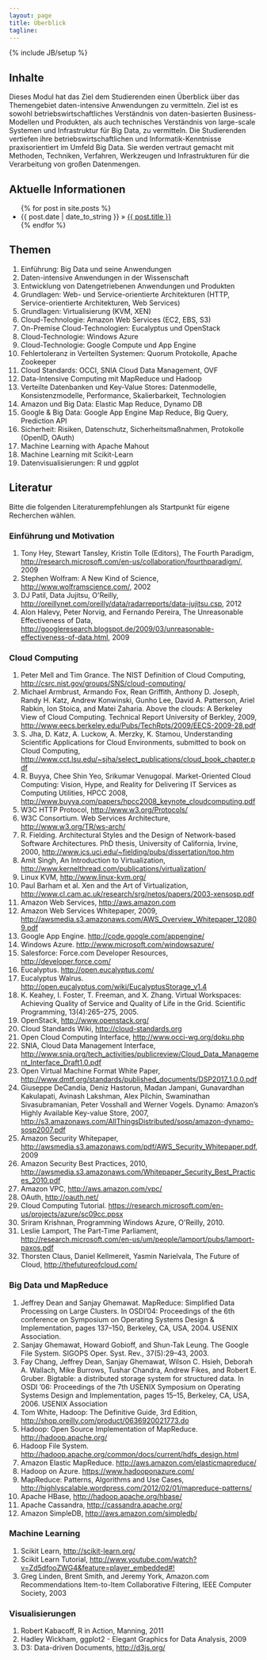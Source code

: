 ```yaml
---
layout: page
title: Überblick
tagline: 
---
```

{% include JB/setup %}


## Inhalte

Dieses Modul hat das Ziel dem Studierenden einen Überblick über das Themengebiet daten-intensive Anwendungen 
zu vermitteln. Ziel ist es sowohl  betriebswirtschaftliches Verständnis von daten-basierten Business-
Modellen und Produkten, als auch technisches Verständnis von large-scale Systemen und Infrastruktur für Big 
Data, zu vermitteln. Die Studierenden vertiefen ihre betriebswirtschaftlichen und Informatik-Kenntnisse 
praxisorientiert im Umfeld Big Data. Sie werden vertraut gemacht mit Methoden, Techniken, Verfahren, 
Werkzeugen und Infrastrukturen für die Verarbeitung von großen Datenmengen.

    
## Aktuelle Informationen


<ul class="posts">
  {% for post in site.posts %}
    <li><span>{{ post.date | date_to_string }}</span> &raquo; <a href="{{ BASE_PATH }}{{ post.url }}">{{ post.title }}</a></li>
  {% endfor %}
</ul>


## Themen

1. Einführung: Big Data und seine Anwendungen 
1. Daten-intensive Anwendungen in der Wissenschaft
1. Entwicklung von Datengetriebenen Anwendungen und Produkten 
1. Grundlagen: Web- und Service-orientierte Architekturen (HTTP, Service-orientierte Architekturen, Web Services) 
1. Grundlagen: Virtualisierung (KVM, XEN) 
1. Cloud-Technologie: Amazon Web Services (EC2, EBS, S3) 
1. On-Premise Cloud-Technologien: Eucalyptus und OpenStack 
1. Cloud-Technologie: Windows Azure 
1. Cloud-Technologie: Google Compute und App Engine 
1. Fehlertoleranz in Verteilten Systemen: Quorum Protokolle, Apache Zookeeper
1. Cloud Standards: OCCI, SNIA Cloud Data Management, OVF 
1. Data-Intensive Computing mit MapReduce und Hadoop 
1. Verteilte Datenbanken und Key-Value Stores: Datenmodelle, Konsistenzmodelle, Performance, Skalierbarkeit, Technologien 
1. Amazon und Big Data: Elastic Map Reduce, Dynamo DB
1. Google & Big Data: Google App Engine Map Reduce, Big Query, Prediction API
1. Sicherheit: Risiken, Datenschutz, Sicherheitsmaßnahmen, Protokolle (OpenID, OAuth)
1. Machine Learning with Apache Mahout
1. Machine Learning mit Scikit-Learn
1. Datenvisualisierungen: R und ggplot


## Literatur

Bitte die folgenden Literaturempfehlungen als Startpunkt für eigene Recherchen 
wählen.


### Einführung und Motivation

1. Tony Hey, Stewart Tansley, Kristin Tolle (Editors), The Fourth Paradigm, <http://research.microsoft.com/en-us/collaboration/fourthparadigm/>, 2009
1. Stephen Wolfram: A New Kind of Science, <http://www.wolframscience.com/>, 2002
1. DJ Patil, Data Jujitsu, O'Reilly, <http://oreillynet.com/oreilly/data/radarreports/data-jujitsu.csp>, 2012
1. Alon Halevy, Peter Norvig, and Fernando Pereira, The Unreasonable Effectiveness of Data, <http://googleresearch.blogspot.de/2009/03/unreasonable-effectiveness-of-data.html>, 2009


### Cloud Computing
1. Peter Mell and Tim Grance. The NIST Definition of Cloud Computing, <http://csrc.nist.gov/groups/SNS/cloud-computing/>
1. Michael Armbrust, Armando Fox, Rean Griffith, Anthony D. Joseph, Randy H. Katz, Andrew Konwinski, Gunho Lee, David A. Patterson, Ariel Rabkin, Ion Stoica, and Matei Zaharia. Above the clouds: A Berkeley View of Cloud Computing. Technical Report University of Berkley, 2009, <http://www.eecs.berkeley.edu/Pubs/TechRpts/2009/EECS-2009-28.pdf>
1. S. Jha, D. Katz, A. Luckow, A. Merzky, K. Stamou, Understanding Scientific Applications for Cloud Environments, submitted to book on Cloud Computing, <http://www.cct.lsu.edu/~sjha/select_publications/cloud_book_chapter.pdf>
1. R. Buyya, Chee Shin Yeo, Srikumar Venugopal. Market-Oriented Cloud Computing: Vision, Hype, and Reality for Delivering IT Services as Computing Utilities, HPCC 2008, <http://www.buyya.com/papers/hpcc2008_keynote_cloudcomputing.pdf>
1. W3C HTTP Protocol, <http://www.w3.org/Protocols/>
1. W3C Consortium. Web Services Architecture, <http://www.w3.org/TR/ws-arch/>
1. R. Fielding. Architectural Styles and the Design of Network-based Software Architectures. PhD thesis, University of California, Irvine, 2000, <http://www.ics.uci.edu/~fielding/pubs/dissertation/top.htm>
1. Amit Singh, An Introduction to Virtualization, <http://www.kernelthread.com/publications/virtualization/>
1. Linux KVM, http://www.linux-kvm.org/
1. Paul Barham et al. Xen and the Art of Virtualization, <http://www.cl.cam.ac.uk/research/srg/netos/papers/2003-xensosp.pdf>
1. Amazon Web Services, <http://aws.amazon.com>
1. Amazon Web Services Whitepaper, 2009, <http://awsmedia.s3.amazonaws.com/AWS_Overview_Whitepaper_120809.pdf>
1. Google App Engine. <http://code.google.com/appengine/>
1. Windows Azure. <http://www.microsoft.com/windowsazure/>
1. Salesforce: Force.com Developer Resources, <http://developer.force.com/>
1. Eucalyptus. <http://open.eucalyptus.com/>
1. Eucalyptus Walrus. <http://open.eucalyptus.com/wiki/EucalyptusStorage_v1.4> 
1. K. Keahey, I. Foster, T. Freeman, and X. Zhang. Virtual Workspaces: Achieving Quality of Service and Quality of Life in the Grid. Scientific Programming, 13(4):265–275, 2005.
1. OpenStack, <http://www.openstack.org/>
1. Cloud Standards Wiki, <http://cloud-standards.org>
1. Open Cloud Computing Interface, <http://www.occi-wg.org/doku.php>
1. SNIA, Cloud Data Management Interface, <http://www.snia.org/tech_activities/publicreview/Cloud_Data_Management_Interface_Draft1.0.pdf>
1. Open Virtual Machine Format White Paper, <http://www.dmtf.org/standards/published_documents/DSP2017_1.0.0.pdf>
1. Giuseppe DeCandia, Deniz Hastorun, Madan Jampani, Gunavardhan Kakulapati, Avinash Lakshman, Alex Pilchin, Swaminathan Sivasubramanian, Peter Vosshall and Werner Vogels. Dynamo: Amazon’s Highly Available Key-value Store, 2007, <http://s3.amazonaws.com/AllThingsDistributed/sosp/amazon-dynamo-sosp2007.pdf>
1. Amazon Security Whitepaper,  <http://awsmedia.s3.amazonaws.com/pdf/AWS_Security_Whitepaper.pdf>, 2009
1. Amazon Security Best Practices, 2010, <http://awsmedia.s3.amazonaws.com/Whitepaper_Security_Best_Practices_2010.pdf>
1. Amazon VPC, <http://aws.amazon.com/vpc/>
1. OAuth, <http://oauth.net/>
1. Cloud Computing Tutorial. <https://research.microsoft.com/en-us/projects/azure/sc09cc.ppsx>
1. Sriram Krishnan, Programming Windows Azure, O'Reilly, 2010.
1. Leslie Lamport, The Part-Time Parliament, <http://research.microsoft.com/en-us/um/people/lamport/pubs/lamport-paxos.pdf>
1. Thorsten Claus, Daniel Kellmereit, Yasmin Narielvala, The Future of Cloud,
<http://thefutureofcloud.com/>


### Big Data und MapReduce

1. Jeffrey Dean and Sanjay Ghemawat. MapReduce: Simplified Data Processing on Large Clusters. In OSDI’04: Proceedings of the 6th conference on Symposium on Operating Systems Design & Implementation, pages 137–150, Berkeley, CA, USA, 2004. USENIX  Association.
1. Sanjay Ghemawat, Howard Gobioff, and Shun-Tak Leung. The Google File System. SIGOPS Oper. Syst. Rev., 37(5):29–43, 2003.
1. Fay Chang, Jeffrey Dean, Sanjay Ghemawat, Wilson C. Hsieh, Deborah A. Wallach, Mike Burrows, Tushar Chandra, Andrew Fikes, and Robert E. Gruber. Bigtable: a distributed storage system for structured data. In OSDI ’06: Proceedings of the 7th USENIX Symposium on Operating Systems Design and Implementation, pages 15–15, Berkeley, CA, USA, 2006. USENIX Association
1. Tom White, Hadoop: The Definitive Guide, 3rd Edition, <http://shop.oreilly.com/product/0636920021773.do>
1. Hadoop: Open Source Implementation of MapReduce. <http://hadoop.apache.org/>
1. Hadoop File System. <http://hadoop.apache.org/common/docs/current/hdfs_design.html>
1. Amazon Elastic MapReduce. <http://aws.amazon.com/elasticmapreduce/>
1. Hadoop on Azure. <https://www.hadooponazure.com/>
1. MapReduce: Patterns, Algorithms and Use Cases,  <http://highlyscalable.wordpress.com/2012/02/01/mapreduce-patterns/>
1. Apache HBase, <http://hadoop.apache.org/hbase/>
1. Apache Cassandra, <http://cassandra.apache.org/>
1. Amazon SimpleDB, <http://aws.amazon.com/simpledb/>


### Machine Learning
1. Scikit Learn, <http://scikit-learn.org/>
1. Scikit Learn Tutorial, <http://www.youtube.com/watch?v=Zd5dfooZWG4&feature=player_embedded#!>
1. Greg Linden, Brent Smith, and Jeremy York, Amazon.com
Recommendations Item-to-Item Collaborative Filtering, IEEE Computer Society, 
2003

### Visualisierungen
1. Robert Kabacoff, R in Action, Manning, 2011
1. Hadley Wickham, ggplot2 - Elegant Graphics for Data Analysis, 2009
1. D3: Data-driven Documents, <http://d3js.org/>


